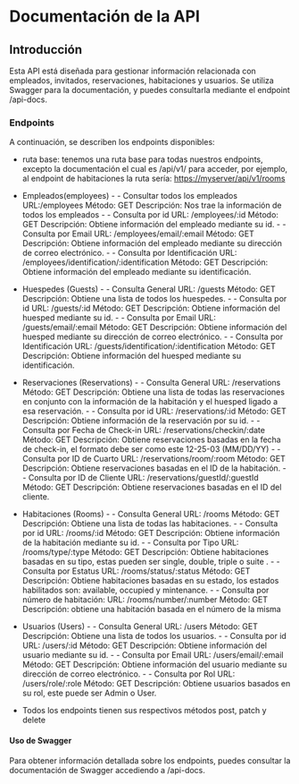# Documentación de la API

## Introducción

Esta API está diseñada para gestionar información relacionada con empleados, invitados, reservaciones, habitaciones y usuarios. Se utiliza Swagger para la documentación, y puedes consultarla mediante el endpoint /api-docs.

### Endpoints

A continuación, se describen los endpoints disponibles:

- ruta base:
  tenemos una ruta base para todas nuestros endpoints, excepto la documentación el cual es /api/v1/
  para acceder, por ejemplo, al endpoint de habitaciones la ruta sería:
  <https://myserver/api/v1/rooms>

- Empleados(employees)
      - - Consultar todos los empleados
          URL:/employees
          Método: GET
          Descripción: Nos trae la información de todos los empleados
      - - Consulta por id
          URL: /employees/:id
          Método: GET
          Descripción: Obtiene información del empleado mediante su id.
      - - Consulta por Email
          URL: /employees/email/:email
          Método: GET
          Descripción: Obtiene información del empleado mediante su dirección de correo electrónico.
      - - Consulta por Identificación
          URL: /employees/identification/:identification
          Método: GET
          Descripción: Obtiene información del empleado mediante su identificación.
- Huespedes (Guests)
      - - Consulta General
          URL: /guests
          Método: GET
          Descripción: Obtiene una lista de todos los huespedes.
      - - Consulta por id
          URL: /guests/:id
          Método: GET
          Descripción: Obtiene información del huesped mediante su id.
      - - Consulta por Email
          URL: /guests/email/:email
          Método: GET
          Descripción: Obtiene información del huesped mediante su dirección de correo electrónico.
      - - Consulta por Identificación
          URL: /guests/identification/:identification
          Método: GET
          Descripción: Obtiene información del huesped mediante su identificación.
- Reservaciones (Reservations)
      - - Consulta General
          URL: /reservations
          Método: GET
          Descripción: Obtiene una lista de todas las reservaciones en conjunto con la información de la habitación y el huesped ligado a esa reservación.
      - - Consulta por id
          URL: /reservations/:id
          Método: GET
          Descripción: Obtiene información de la reservación por su id.
      - - Consulta por Fecha de Check-in
          URL: /reservations/checkin/:date
          Método: GET
          Descripción: Obtiene reservaciones basadas en la fecha de check-in, el formato debe ser como este 12-25-03 (MM/DD/YY)
      - - Consulta por ID de Cuarto
          URL: /reservations/room/:room
          Método: GET
          Descripción: Obtiene reservaciones basadas en el ID de la habitación.
      - - Consulta por ID de Cliente
          URL: /reservations/guestId/:guestId
          Método: GET
          Descripción: Obtiene reservaciones basadas en el ID del cliente.
- Habitaciones (Rooms)
      - - Consulta General
          URL: /rooms
          Método: GET
          Descripción: Obtiene una lista de todas las habitaciones.
      - - Consulta por id
          URL: /rooms/:id
          Método: GET
          Descripción: Obtiene información de la habitación mediante su id.
      - - Consulta por Tipo
          URL: /rooms/type/:type
          Método: GET
          Descripción: Obtiene habitaciones basadas en su tipo, estas pueden ser single, double, triple o suite .
      - - Consulta por Estatus
          URL: /rooms/status/:status
          Método: GET
          Descripción: Obtiene habitaciones basadas en su estado, los estados habilitados son: available, occupied y mintenance.
      - - Consulta por número de habitación:
          URL: /rooms/number/:number
          Método: GET
          Descripción: obtiene una habitación basada en el número de la misma  
- Usuarios (Users)
      - - Consulta General
          URL: /users
          Método: GET
          Descripción: Obtiene una lista de todos los usuarios.
      - - Consulta por id
          URL: /users/:id
          Método: GET
          Descripción: Obtiene información del usuario mediante su id.
      - - Consulta por Email
          URL: /users/email/:email
          Método: GET
          Descripción: Obtiene información del usuario mediante su dirección de correo electrónico.
      - - Consulta por Rol
          URL: /users/role/:role
          Método: GET
          Descripción: Obtiene usuarios basados en su rol, este puede ser Admin o User.
- Todos los endpoints tienen sus respectivos métodos post, patch y delete

#### Uso de Swagger

Para obtener información detallada sobre los endpoints, puedes consultar la documentación de Swagger accediendo a /api-docs.
